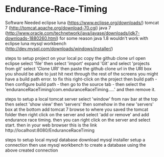 # Endurance-Race-Timing

Software Needed
eclipse luna (https://www.eclipse.org/downloads/)
tomcat 7 (http://tomcat.apache.org/download-70.cgi)
java 7 (http://www.oracle.com/technetwork/java/javase/downloads/jdk7-downloads-1880260.html)
    for some reason java 1.8 wouldn't work with eclipse luna
mysql workbench (http://dev.mysql.com/downloads/windows/installer/)

steps to setup project on your local pc
copy the github clone url
open eclipse
select 'file' then select 'import'
expand 'Git' and select 'projects from git'
select 'Clone URI' then paste the github clone url in the URI box
you should be able to just hit next through the rest of the screens
you might have a build path error. to fix this right-click on the project then build path - then configure build path - then go to the source tab - then select the 'enduranceRaceTiming/com.enduranceRaceTiming.....' and then remove it.


steps to setup a local tomcat server
select 'window' from nav bar at the top
then select 'show view' then 'servers'
then somehow in the new 'servers' box at the bottom add tomcat 7
browse to where you saved the tomcat folder
then right click on the server and select 'add or remove' and add endurance race timing.
then you can right click on the server and select start.
then in your web browser this is the link  http://localhost:8080/EnduranceRaceTiming

steps to setup local mysql database
download mysql installer
setup a connection
then use mysql workbench to create a database using the above created connection
